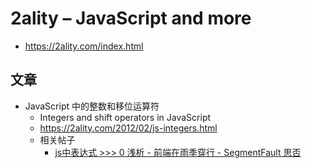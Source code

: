 # 2ality – JavaScript and more

- <https://2ality.com/index.html>


## 文章

- JavaScript 中的整数和移位运算符
  - Integers and shift operators in JavaScript
  - <https://2ality.com/2012/02/js-integers.html>
  - 相关帖子
    - [js中表达式 >>> 0 浅析 - 前端在雨季穿行 - SegmentFault 思否](https://segmentfault.com/a/1190000014613703)

